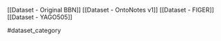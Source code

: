 [[Dataset - Original BBN]]
[[Dataset - OntoNotes v1]]
[[Dataset - FIGER]]
[[Dataset - YAGO505]]

#dataset_category 